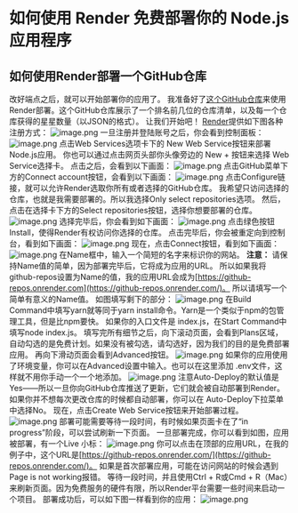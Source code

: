 # 如何使用 Render 免费部署你的 Node.js 应用程序

## 如何使用Render部署一个GitHub仓库

改好端点之后，就可以开始部署你的应用了。
我准备好了[这个GitHub仓库](https://github.com/myogeshchavan97/github-repos-nodejs-api)来使用Render部署。这个GitHub仓库展示了一个排名前几位的仓库清单，以及每一个仓库获得的星星数量（以JSON的格式）。
让我们开始吧！
[Render](https://render.com/)提供如下图各种注册方式：
![image.png](https://cdn.nlark.com/yuque/0/2023/png/34220974/1689753630682-f512da95-40e0-4485-a58b-a24139054982.png#averageHue=%23262c58&clientId=uba5a7019-8f46-4&from=paste&id=u8c62c7ef&originHeight=698&originWidth=651&originalType=url&ratio=1.2200000286102295&rotation=0&showTitle=false&size=64884&status=done&style=none&taskId=u45b8afd5-9600-4cfa-903a-d001bdd1dc6&title=)
一旦注册并登陆账号之后，你会看到控制面板：
![image.png](https://cdn.nlark.com/yuque/0/2023/png/34220974/1689753631224-0a0ee5d5-8040-4730-a186-a831337cafe9.png#averageHue=%23929d8c&clientId=uba5a7019-8f46-4&from=paste&id=ub7437fa7&originHeight=808&originWidth=1301&originalType=url&ratio=1.2200000286102295&rotation=0&showTitle=false&size=171921&status=done&style=none&taskId=u0ee678ec-39cd-47ea-a208-4bd851f0c6c&title=)
点击Web Services选项卡下的 New Web Service按钮来部署Node.js应用。
你也可以通过点击网页头部你头像旁边的 New + 按钮来选择 Web Service选择卡。
点击之后，会看到以下画面：
![image.png](https://cdn.nlark.com/yuque/0/2023/png/34220974/1689753631732-758564da-73d0-49b0-ae97-96b9de466472.png#averageHue=%23fefefe&clientId=uba5a7019-8f46-4&from=paste&id=u9d441c99&originHeight=818&originWidth=1274&originalType=url&ratio=1.2200000286102295&rotation=0&showTitle=false&size=101267&status=done&style=none&taskId=u6ef610bc-4d5b-4a73-b869-b20d73f1d38&title=)
点击GitHub菜单下方的Connect account按钮，会看到以下画面：
![image.png](https://cdn.nlark.com/yuque/0/2023/png/34220974/1689753631262-bf1ec1f6-2b89-4d1b-b9d8-590614823d68.png#averageHue=%23d3d6d9&clientId=uba5a7019-8f46-4&from=paste&id=uc7ae54ba&originHeight=377&originWidth=1440&originalType=url&ratio=1.2200000286102295&rotation=0&showTitle=false&size=42247&status=done&style=none&taskId=ua16c1406-7778-4a87-af2d-ede387acb23&title=)
点击Configure链接，就可以允许Render选取你所有或者选择的GitHub仓库。
我希望只访问选择的仓库，也就是我需要部署的。所以我选择Only select repositories选项。
然后，点击在选择卡下方的Select repositories按钮，选择你想要部署的仓库。
![image.png](https://cdn.nlark.com/yuque/0/2023/png/34220974/1689753631586-06a654c0-c31b-4862-aac1-2939d397eec9.png#averageHue=%23c6e2d8&clientId=uba5a7019-8f46-4&from=paste&id=udb52978c&originHeight=857&originWidth=1421&originalType=url&ratio=1.2200000286102295&rotation=0&showTitle=false&size=124611&status=done&style=none&taskId=u6602d3ed-e986-423a-b8f8-f32e9888058&title=)
选择完毕后，你会看到如下画面：
![image.png](https://cdn.nlark.com/yuque/0/2023/png/34220974/1689753632537-d2fc865f-6805-4b7d-87fa-29b8dbbabe71.png#averageHue=%2383bd86&clientId=uba5a7019-8f46-4&from=paste&id=u8101f562&originHeight=889&originWidth=1418&originalType=url&ratio=1.2200000286102295&rotation=0&showTitle=false&size=139989&status=done&style=none&taskId=u6b29a538-fb10-4f19-b00f-04f9612659e&title=)
点击绿色按钮Install，使得Render有权访问你选择的仓库。
点击完毕后，你会被重定向到控制台，看到如下画面：
![image.png](https://cdn.nlark.com/yuque/0/2023/png/34220974/1689753632572-fb1114cf-e957-48fe-98eb-c2963ac27358.png#averageHue=%23fefefe&clientId=uba5a7019-8f46-4&from=paste&id=u5ed0bbee&originHeight=770&originWidth=1389&originalType=url&ratio=1.2200000286102295&rotation=0&showTitle=false&size=108947&status=done&style=none&taskId=ubc119933-92cb-48c9-b23e-449ef148b88&title=)
现在，点击Connect按钮，看到如下画面：
![image.png](https://cdn.nlark.com/yuque/0/2023/png/34220974/1689753633080-36eeaa5a-1c64-415c-a182-e4049640f6f5.png#averageHue=%23fefefe&clientId=uba5a7019-8f46-4&from=paste&id=ueb0086f2&originHeight=895&originWidth=1406&originalType=url&ratio=1.2200000286102295&rotation=0&showTitle=false&size=168242&status=done&style=none&taskId=u1ab31096-cbe8-4216-b40f-155c1140db0&title=)
在Name框中，输入一个简短的名字来标识你的网站。
**注意：** 请保持Name值的简单，因为部署完毕后，它将成为应用的URL。 所以如果我将github-repos设置为Name的值，我的应用URL会成为[https://github-repos.onrender.com](https://github-repos.onrender.com/)。
所以请填写一个简单有意义的Name值。
如图填写剩下的部分：
![image.png](https://cdn.nlark.com/yuque/0/2023/png/34220974/1689753633121-5269aa95-cc09-4554-b6e5-f1861bd761f7.png#averageHue=%23fefefe&clientId=uba5a7019-8f46-4&from=paste&id=u4b6cb38b&originHeight=820&originWidth=1372&originalType=url&ratio=1.2200000286102295&rotation=0&showTitle=false&size=154514&status=done&style=none&taskId=u80bb5a7a-07d2-460f-88fd-c5e29f1f3fb&title=)
在Build Command中填写yarn就等同于yarn install命令。Yarn是一个类似于npm的包管理工具，但是比npm要快。
如果你的入口文件是 index.js，在Start Command中填写node index.js。
填写完所有细节之后，向下滚动页面，会看到Plans区域，自动勾选的是免费计划。如果没有被勾选，请勾选好，因为我们的目的是免费部署应用。
再向下滑动页面会看到Advanced按钮。
![image.png](https://cdn.nlark.com/yuque/0/2023/png/34220974/1689753633193-f7e78d96-2a6c-409a-9565-d9484b63a87d.png#averageHue=%23a6ae9a&clientId=uba5a7019-8f46-4&from=paste&id=uf496acf3&originHeight=709&originWidth=1357&originalType=url&ratio=1.2200000286102295&rotation=0&showTitle=false&size=118524&status=done&style=none&taskId=ucf2644e6-e57e-43a6-865e-abb37f782a1&title=)
如果你的应用使用了环境变量，你可以在Advanced设置中输入。也可以在这里添加 .env文件，这样就不用你手动一个一个地添加。
![image.png](https://cdn.nlark.com/yuque/0/2023/png/34220974/1689753634311-78880e2e-7afb-4f49-a2b8-23cb686d9300.png#averageHue=%23fefefe&clientId=uba5a7019-8f46-4&from=paste&id=u14f69bb1&originHeight=820&originWidth=1382&originalType=url&ratio=1.2200000286102295&rotation=0&showTitle=false&size=148950&status=done&style=none&taskId=ud3d37993-322f-4a9d-867e-36d0078d334&title=)
注意Auto-Deploy的默认值是Yes——所以一旦你向GitHub仓库推送了更新，它们就会被自动部署到Render。
如果你并不想每次更改仓库的时候都自动部署，你可以在 Auto-Deploy下拉菜单中选择No。
现在，点击Create Web Service按钮来开始部署过程。
![image.png](https://cdn.nlark.com/yuque/0/2023/png/34220974/1689753634374-fcb6a881-a661-4d1e-885a-c42ca8c37d00.png#averageHue=%23a1aa95&clientId=uba5a7019-8f46-4&from=paste&id=u986b278e&originHeight=819&originWidth=1378&originalType=url&ratio=1.2200000286102295&rotation=0&showTitle=false&size=139616&status=done&style=none&taskId=uc18646ed-060a-4eac-94df-4da85c31425&title=)
部署可能需要等待一段时间，有时候如果页面卡在了“in progress”阶段，可以尝试刷新一下页面。
一旦部署完成，你可以看到如图，应用被部署，有一个Live 小标：
![image.png](https://cdn.nlark.com/yuque/0/2023/png/34220974/1689753634983-67519697-901e-49a4-8dbc-79f8f6da6276.png#averageHue=%238ca575&clientId=uba5a7019-8f46-4&from=paste&id=u2e05cfda&originHeight=746&originWidth=1358&originalType=url&ratio=1.2200000286102295&rotation=0&showTitle=false&size=149520&status=done&style=none&taskId=ubef43c4d-7910-4322-ae68-2f3803046cd&title=)
你可以点击在顶部的应用URL，在我的例子中，这个URL是[https://github-repos.onrender.com/](https://github-repos.onrender.com/)。
如果是首次部署应用，可能在访问网站的时候会遇到Page is not working报错。
等待一段时间，并且使用Ctrl + R或Cmd + R（Mac）来刷新页面。因为免费服务的硬件有限，所以Render平台需要一些时间来启动一个项目。
部署成功后，可以如下图一样看到你的应用：
![image.png](https://cdn.nlark.com/yuque/0/2023/png/34220974/1689753635134-1c6b8be0-83e4-46fe-8f4b-a2294fd1147b.png#averageHue=%23fdfdfd&clientId=uba5a7019-8f46-4&from=paste&id=ua6c65e49&originHeight=895&originWidth=1438&originalType=url&ratio=1.2200000286102295&rotation=0&showTitle=false&size=224396&status=done&style=none&taskId=u75bb3953-8476-4697-a1bf-2ec322f454b&title=)
